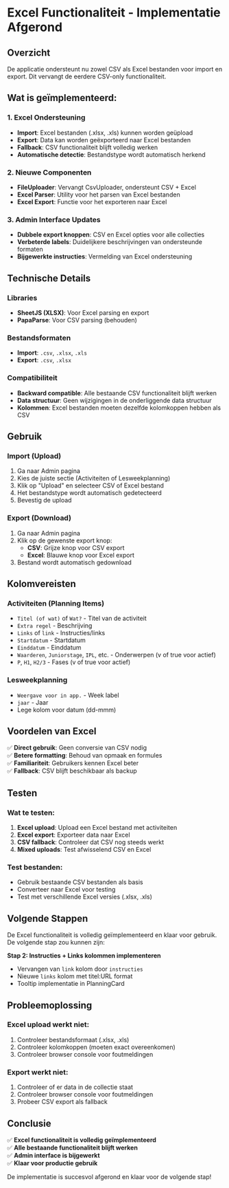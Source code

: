 # Excel Functionaliteit - Implementatie Afgerond

## **Overzicht**
De applicatie ondersteunt nu zowel CSV als Excel bestanden voor import en export. Dit vervangt de eerdere CSV-only functionaliteit.

## **Wat is geïmplementeerd:**

### **1. Excel Ondersteuning**
- **Import**: Excel bestanden (.xlsx, .xls) kunnen worden geüpload
- **Export**: Data kan worden geëxporteerd naar Excel bestanden
- **Fallback**: CSV functionaliteit blijft volledig werken
- **Automatische detectie**: Bestandstype wordt automatisch herkend

### **2. Nieuwe Componenten**
- **FileUploader**: Vervangt CsvUploader, ondersteunt CSV + Excel
- **Excel Parser**: Utility voor het parsen van Excel bestanden
- **Excel Export**: Functie voor het exporteren naar Excel

### **3. Admin Interface Updates**
- **Dubbele export knoppen**: CSV en Excel opties voor alle collecties
- **Verbeterde labels**: Duidelijkere beschrijvingen van ondersteunde formaten
- **Bijgewerkte instructies**: Vermelding van Excel ondersteuning

## **Technische Details**

### **Libraries**
- **SheetJS (XLSX)**: Voor Excel parsing en export
- **PapaParse**: Voor CSV parsing (behouden)

### **Bestandsformaten**
- **Import**: `.csv`, `.xlsx`, `.xls`
- **Export**: `.csv`, `.xlsx`

### **Compatibiliteit**
- **Backward compatible**: Alle bestaande CSV functionaliteit blijft werken
- **Data structuur**: Geen wijzigingen in de onderliggende data structuur
- **Kolommen**: Excel bestanden moeten dezelfde kolomkoppen hebben als CSV

## **Gebruik**

### **Import (Upload)**
1. Ga naar Admin pagina
2. Kies de juiste sectie (Activiteiten of Lesweekplanning)
3. Klik op "Upload" en selecteer CSV of Excel bestand
4. Het bestandstype wordt automatisch gedetecteerd
5. Bevestig de upload

### **Export (Download)**
1. Ga naar Admin pagina
2. Klik op de gewenste export knop:
   - **CSV**: Grijze knop voor CSV export
   - **Excel**: Blauwe knop voor Excel export
3. Bestand wordt automatisch gedownload

## **Kolomvereisten**

### **Activiteiten (Planning Items)**
- `Titel (of wat)` of `Wat?` - Titel van de activiteit
- `Extra regel` - Beschrijving
- `Links` of `link` - Instructies/links
- `Startdatum` - Startdatum
- `Einddatum` - Einddatum
- `Waarderen`, `Juniorstage`, `IPL`, etc. - Onderwerpen (v of true voor actief)
- `P`, `H1`, `H2/3` - Fases (v of true voor actief)

### **Lesweekplanning**
- `Weergave voor in app.` - Week label
- `jaar` - Jaar
- Lege kolom voor datum (dd-mmm)

## **Voordelen van Excel**

✅ **Direct gebruik**: Geen conversie van CSV nodig  
✅ **Betere formatting**: Behoud van opmaak en formules  
✅ **Familiariteit**: Gebruikers kennen Excel beter  
✅ **Fallback**: CSV blijft beschikbaar als backup  

## **Testen**

### **Wat te testen:**
1. **Excel upload**: Upload een Excel bestand met activiteiten
2. **Excel export**: Exporteer data naar Excel
3. **CSV fallback**: Controleer dat CSV nog steeds werkt
4. **Mixed uploads**: Test afwisselend CSV en Excel

### **Test bestanden:**
- Gebruik bestaande CSV bestanden als basis
- Converteer naar Excel voor testing
- Test met verschillende Excel versies (.xlsx, .xls)

## **Volgende Stappen**

De Excel functionaliteit is volledig geïmplementeerd en klaar voor gebruik. De volgende stap zou kunnen zijn:

**Stap 2: Instructies + Links kolommen implementeren**
- Vervangen van `link` kolom door `instructies`
- Nieuwe `links` kolom met titel:URL format
- Tooltip implementatie in PlanningCard

## **Probleemoplossing**

### **Excel upload werkt niet:**
1. Controleer bestandsformaat (.xlsx, .xls)
2. Controleer kolomkoppen (moeten exact overeenkomen)
3. Controleer browser console voor foutmeldingen

### **Export werkt niet:**
1. Controleer of er data in de collectie staat
2. Controleer browser console voor foutmeldingen
3. Probeer CSV export als fallback

## **Conclusie**

✅ **Excel functionaliteit is volledig geïmplementeerd**  
✅ **Alle bestaande functionaliteit blijft werken**  
✅ **Admin interface is bijgewerkt**  
✅ **Klaar voor productie gebruik**  

De implementatie is succesvol afgerond en klaar voor de volgende stap!

